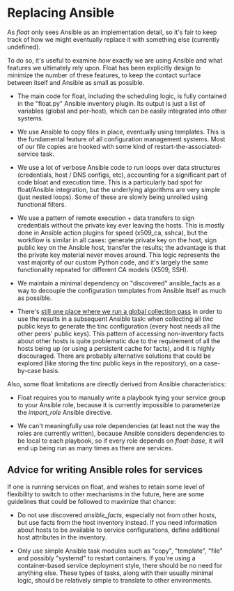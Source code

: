 Replacing Ansible
===

As *float* only sees Ansible as an implementation detail, so it's fair
to keep track of how we might eventually replace it with something
else (currently undefined).

To do so, it's useful to examine *how* exactly we are using Ansible
and what features we ultimately rely upon. Float has been explicitly
design to minimize the number of these features, to keep the contact
surface between itself and Ansible as small as possible.

* The main code for float, including the scheduling logic, is fully
  contained in the "float.py" Ansible inventory plugin. Its output is
  just a list of variables (global and per-host), which can be easily
  integrated into other systems.

* We use Ansible to copy files in place, eventually using
  templates. This is the fundamental feature of all configuration
  management systems. Most of our file copies are hooked with some
  kind of restart-the-associated-service task.

* We use a lot of verbose Ansible code to run loops over data
  structures (credentials, host / DNS configs, etc), accounting for a
  significant part of code bloat and execution time. This is a
  particularly bad spot for float/Ansible integration, but the
  underlying algorithms are very simple (just nested loops). Some of
  these are slowly being unrolled using functional filters.

* We use a pattern of remote execution + data transfers to sign
  credentials without the private key ever leaving the hosts. This is
  mostly done in Ansible action plugins for speed (x509_ca, sshca),
  but the workflow is similar in all cases: generate private key on
  the host, sign public key on the Ansible host, transfer the results;
  the advantage is that the private key material never moves around.
  This logic represents the vast majority of our custom Python code,
  and it's largely the same functionality repeated for different CA
  models (X509, SSH).

* We maintain a minimal dependency on "discovered" ansible_facts as a
  way to decouple the configuration templates from Ansible itself as
  much as possible.

* There's [still one place where we run a global collection
  pass](https://git.autistici.org/ai3/float/-/issues/86) in order to
  use the results in a subsequent Ansible task: when collecting all
  *tinc* public keys to generate the tinc configuration (every host
  needs all the other peers' public keys). This pattern of accessing
  non-inventory facts about other hosts is quite problematic due to
  the requirement of all the hosts being up (or using a persistent
  cache for facts), and it is highly discouraged. There are probably
  alternative solutions that could be explored (like storing the tinc
  public keys in the repository), on a case-by-case basis.

Also, some float limitations are directly derived from Ansible
characteristics:

* Float requires you to manually write a playbook tying your service
  group to your Ansible role, because it is currently impossible to
  parameterize the *import_role* Ansible directive.

* We can't meaningfully use role dependencies (at least not the way
  the roles are currently written), because Ansible considers
  dependencies to be local to each playbook, so if every role depends
  on *float-base*, it will end up being run as many times as there are
  services.


## Advice for writing Ansible roles for services

If one is running services on float, and wishes to retain some level
of flexibility to switch to other mechanisms in the future, here are
some guidelines that could be followed to maximize that chance:

* Do not use discovered *ansible_facts*, especially not from other
  hosts, but use facts from the host inventory instead. If you need
  information about hosts to be available to service configurations,
  define additional host attributes in the inventory.

* Only use simple Ansible task modules such as "copy", "template",
  "file" and possibly "systemd" to restart containers. If you're using
  a container-based service deployment style, there should be no need
  for anything else. These types of tasks, along with their usually
  minimal logic, should be relatively simple to translate to other
  environments.
